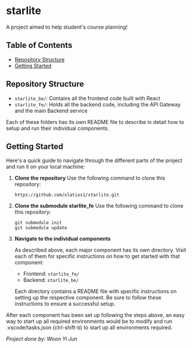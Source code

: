# starlite
A project aimed to help student's course planning!

## Table of Contents
- [Repository Structure](#repository-structure)
- [Getting Started](#getting-started)

## Repository Structure
- `starlite_be/`: Contains all the frontend code built with React
- `starlite_fe/`: Holds all the backend code, including the API Gateway and the main Backend service
    
Each of these folders has its own README file to describe in detail how to setup and run their individual components.

## Getting Started

Here's a quick guide to navigate through the different parts of the project and run it on your local machine:

1. **Clone the repository**
   Use the following command to clone this repository:
    ```
    https://github.com/xlatios1/starlite.git

    ```

2. **Clone the submodule starlite_fe**
   Use the following command to clone this repository:
    ```
    git submodule init
    git submodule update
    ```

3. **Navigate to the individual components** 
   
    As described above, each major component has its own directory. Visit each of them for specific instructions on how to get started with that component:

    - Frontend: `starlite_fe/`
    - Backend: `starlite_be/`
    
    Each directory contains a README file with specific instructions on setting up the respective component. Be sure to follow these        instructions to ensure a successful setup.

After each component has been set up following the steps above, an easy way to start up all required environments would be to modify and run .vscode/tasks.json (ctrl-shift-b) to start up all environments required.

<em>Project done by: Woon Yi Jun